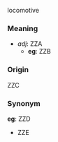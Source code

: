 locomotive
### Meaning
+ _adj_: ZZA
    + __eg__: ZZB

### Origin

ZZC

### Synonym

__eg__: ZZD

+ ZZE


